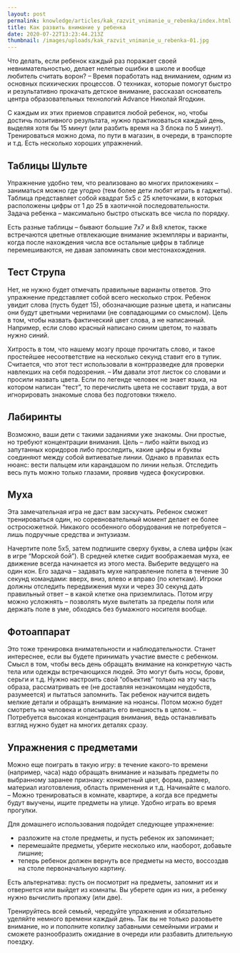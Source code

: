 ```yaml
---
layout: post
permalink: knowledge/articles/kak_razvit_vnimanie_u_rebenka/index.html
title: Как развить внимание у ребенка
date: 2020-07-22T13:23:44.213Z
thumbnail: /images/uploads/kak_razvit_vnimanie_u_rebenka-01.jpg
---
```

Что делать, если ребенок каждый раз поражает своей невнимательностью, делает нелепые ошибки в школе и вообще любитель считать ворон? – Время поработать над вниманием, одним из основных психических процессов. О техниках, которые помогут быстро и результативно прокачать детское внимание, рассказал основатель центра образовательных технологий Advance Николай Ягодкин.

С каждым их этих приемов справится любой ребенок, но, чтобы достичь позитивного результата, нужно практиковаться каждый день, выделяя хотя бы 15 минут (или разбить время на 3 блока по 5 минут). Тренироваться можно дома, по пути в магазин, в очереди, в транспорте и т.д. Есть несколько хороших упражнений.

## Таблицы Шульте

Упражнение удобно тем, что реализовано во многих приложениях – заниматься можно где угодно (тем более дети любят играть в гаджеты). Таблица представляет собой квадрат 5x5 с 25 клеточками, в которых расположены цифры от 1 до 25 в хаотичной последовательности. Задача ребенка – максимально быстро отыскать все числа по порядку.

Есть разные таблицы – бывают большие 7x7 и 8x8 клеток, также встречаются цветные отвлекающие внимание экземпляры и варианты, когда после нахождения числа все остальные цифры в таблице перемешиваются, не давая запоминать свои местонахождения.

## Тест Струпа

Нет, не нужно будет отмечать правильные варианты ответов. Это упражнение представляет собой всего несколько строк. Ребенок увидит слова (пусть будет 15), обозначающие разные цвета, и написаны они будут цветными чернилами (не совпадающими со смыслом). Цель в том, чтобы назвать фактический цвет слова, а не написанный. Например, если слово красный написано синим цветом, то назвать нужно синий.

Хитрость в том, что нашему мозгу проще прочитать слово, и такое простейшее несоответствие на несколько секунд ставит его в тупик. Считается, что этот тест использовали в контрразведке для проверки навлекших на себя подозрения. – Им давали этот листок со словами и просили назвать цвета. Если по легенде человек не знает языка, на котором написан “тест”, то перечислить цвета не составит труда, а вот игнорировать знакомые слова без подготовки тяжело.

## Лабиринты

Возможно, ваши дети с такими заданиями уже знакомы. Они простые, но требуют концентрации внимания. Цель – либо найти выход из запутанных коридоров либо проследить, какие цифры и буквы соединяют между собой витиеватые линии. Однако в правилах есть нюанс: вести пальцем или карандашом по линии нельзя. Отследить весь путь можно только глазами, проявив чудеса фокусировки.

## Муха

Эта замечательная игра не даст вам заскучать. Ребенок сможет тренироваться один, но соревновательный момент делает ее более остросюжетной. Никакого особенного оборудования не потребуется – лишь подручные средства и энтузиазм.

Начертите поле 5x5, затем подпишите сверху буквы, а слева цифры (как в игре “Морской бой”). В средней клетке сидит воображаемая муха, ее движение всегда начинается из этого места. Выберите ведущего на один кон. Его задача – задавать мухе направление полета в течение 30 секунд командами: вверх, вниз, влево и вправо (по клеткам). Игроки должны отследить передвижения мухи и через 30 секунд дать правильный ответ – в какой клетке она приземлилась. Потом игру можно усложнять – позволять мухе вылетать за пределы поля или держать поле в уме, обходясь без бумажного носителя вообще.

## Фотоаппарат

Это тоже тренировка внимательности и наблюдательности. Станет интереснее, если вы будете принимать участие вместе с ребенком. Смысл в том, чтобы весь день обращать внимание на конкретную часть тела или одежды встречающихся людей. Это могут быть носы, брови, серьги и т.д. Нужно настроить свой “объектив” только на эту часть образа, рассматривать ее (не доставляя незнакомцам неудобств, разумеется) и пытаться запомнить. Так ребенок научится видеть мелкие детали и обращать внимание на нюансы. Потом можно будет смотреть на человека и описывать его внешность в целом. – Потребуется высокая концентрация внимания, ведь останавливать взгляд нужно будет на многих деталях сразу.

## Упражнения с предметами

Можно еще поиграть в такую игру: в течение какого-то времени (например, часа) надо обращать внимание и называть предметы по выбранному заранее признаку: конкретный цвет, форма, размер, материал изготовления, область применения и т.д. Начинайте с малого. – Можно тренироваться в комнате, квартире, а когда все предметы будут выучены, ищите предметы на улице. Удобно играть во время прогулки.

Для домашнего использования подойдет следующее упражнение:

* разложите на столе предметы, и пусть ребенок их запоминает;
* перемешайте предметы, уберите несколько или, наоборот, добавьте лишние;
* теперь ребенок должен вернуть все предметы на место, воссоздав на столе первоначальную картину.

Есть альтернатива: пусть он посмотрит на предметы, запомнит их и отвернется или выйдет из комнаты. Вы уберете один из них, а ребенку нужно вычислить пропажу (или две).

Тренируйтесь всей семьей, чередуйте упражнения и обязательно уделяйте немного времени каждый день. Так вы не только разовьете внимание, но и пополните копилку забавными семейными играми и сможете разнообразить ожидание в очереди или разбавить длительную поездку.